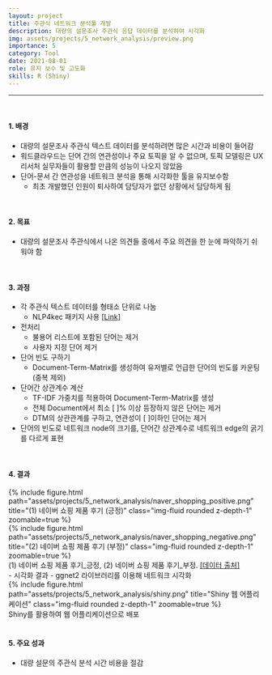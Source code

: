 ```yaml
---
layout: project
title: 주관식 네트워크 분석툴 개발
description: 대량의 설문조사 주관식 응답 데이터를 분석하여 시각화
img: assets/projects/5_network_analysis/preview.png
importance: 5
category: Tool
date: 2021-08-01
role: 유지 보수 및 고도화
skills: R (Shiny)
---
```





---
<br>

#### 1. 배경

- 대량의 설문조사 주관식 텍스트 데이터를 분석하려면 많은 시간과 비용이 들어감
- 워드클라우드는 단어 간의 연관성이나 주요 토픽을 알 수 없으며, 토픽 모델링은 UX 리서처 실무자들이 활용할 만큼의 성능이 나오지 않았음
- 단어-문서 간 연관성을 네트워크 분석을 통해 시각화한 툴을 유지보수함
    - 최초 개발했던 인원이 퇴사하여 담당자가 없던 상황에서 담당하게 됨


<br>

#### 2. 목표

- 대량의 설문조사 주관식에서 나온 의견들 중에서 주요 의견을 한 눈에 파악하기 쉬워야 함

<br>

#### 3. 과정

- 각 주관식 텍스트 데이터를 형태소 단위로 나눔
    - NLP4kec 패키지 사용 [[Link]](https://github.com/NamyounKim/NLP4kec)
- 전처리
    - 불용어 리스트에 포함된 단어는 제거
    - 사용자 지정 단어 제거
- 단어 빈도 구하기
    - Document-Term-Matrix를 생성하여 유저별로 언급한 단어의 빈도를 카운팅 (중복 제외)
- 단어간 상관계수 계산
    - TF-IDF 가중치를 적용하여 Document-Term-Matrix를 생성
    - 전체 Document에서 최소 [ ]% 이상 등장하지 않은 단어는 제거
    - DTM의 상관관계를 구하고, 연관성이 [ ]이하인 단어는 제거
- 단어의 빈도로 네트워크 node의 크기를, 단어간 상관계수로 네트워크 edge의 굵기를 다르게 표현  


<br>

#### 4. 결과

<div class="row">
    <div class="col-sm mt-3 mt-md-0">
        {% include figure.html path="assets/projects/5_network_analysis/naver_shopping_positive.png" title="(1) 네이버 쇼핑 제품 후기 (긍정)" class="img-fluid rounded z-depth-1" zoomable=true %}
    </div>
    <div class="col-sm mt-3 mt-md-0">
        {% include figure.html path="assets/projects/5_network_analysis/naver_shopping_negative.png" title="(2) 네이버 쇼핑 제품 후기 (부정)" class="img-fluid rounded z-depth-1" zoomable=true %}
    </div>
</div>
<div class="caption">
    (1) 네이버 쇼핑 제품 후기_긍정, (2) 네이버 쇼핑 제품 후기_부정. <a href="https://github.com/bab2min/corpus/tree/master/sentiment">[데이터 출처]</a>
</div>
- 시각화 결과
    - ggnet2 라이브러리를 이용해 네트워크 시각화

<br>

<div class="row">
    <div class="col-sm mt-3 mt-md-0">
        {% include figure.html path="assets/projects/5_network_analysis/shiny.png" title="Shiny 웹 어플리케이션" class="img-fluid rounded z-depth-1" zoomable=true %}
    </div>
</div>
<div class="caption">
    Shiny를 활용하여 웹 어플리케이션으로 배포 
</div>

<br>

#### 5. 주요 성과

- 대량 설문의 주관식 분석 시간 비용을 절감
